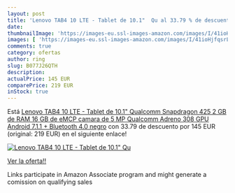 ```yaml
---
layout: post
title: 'Lenovo TAB4 10 LTE - Tablet de 10.1"  Qu al 33.79 % de descuento'
date: 
thumbnailImage: 'https://images-eu.ssl-images-amazon.com/images/I/41ioHjfqsrL._SL200_.jpg'
images: [ 'https://images-eu.ssl-images-amazon.com/images/I/41ioHjfqsrL._SL200_.jpg' ]
comments: true
category: ofertas
author: ring
slug: B077J26QTH
description:
actualPrice: 145 EUR
comparePrice: 219 EUR
inStock: true
---
```


Está [Lenovo TAB4 10 LTE - Tablet de 10.1"  Qualcomm Snapdragon 425  2 GB de RAM  16 GB de eMCP  camara de 5 MP  Qualcomm Adreno 308 GPU  Android 7.1.1 + Bluetooth 4.0   negro](https://www.amazon.es/dp/B077J26QTH/?tag=tolees-21) con 33.79 de descuento por 145 EUR (original: 219 EUR) en el siguiente enlace!

[![Lenovo TAB4 10 LTE - Tablet de 10.1"  Qu](https://images-eu.ssl-images-amazon.com/images/I/41ioHjfqsrL._SL200_.jpg)](https://www.amazon.es/dp/B077J26QTH/?tag=tolees-21)

[Ver la oferta!!](https://www.amazon.es/dp/B077J26QTH/?tag=tolees-21)

Links participate in Amazon Associate program and might generate a comission on qualifying sales


